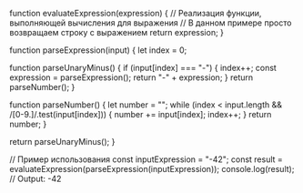 function evaluateExpression(expression) {
  // Реализация функции, выполняющей вычисления для выражения
  // В данном примере просто возвращаем строку с выражением
  return expression;
}

function parseExpression(input) {
  let index = 0;

  function parseUnaryMinus() {
    if (input[index] === "-") {
      index++;
      const expression = parseExpression();
      return "-" + expression;
    }
    return parseNumber();
  }

  function parseNumber() {
    let number = "";
    while (index < input.length && /[0-9.]/.test(input[index])) {
      number += input[index];
      index++;
    }
    return number;
  }

  return parseUnaryMinus();
}

// Пример использования
const inputExpression = "-42";
const result = evaluateExpression(parseExpression(inputExpression));
console.log(result); // Output: -42
